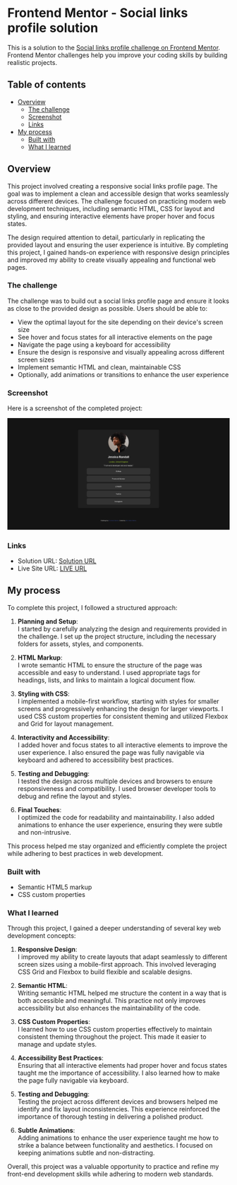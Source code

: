 # Frontend Mentor - Social links profile solution

This is a solution to the [Social links profile challenge on Frontend Mentor](https://www.frontendmentor.io/challenges/social-links-profile-UG32l9m6dQ). Frontend Mentor challenges help you improve your coding skills by building realistic projects. 

## Table of contents

- [Overview](#overview)
  - [The challenge](#the-challenge)
  - [Screenshot](#screenshot)
  - [Links](#links)
- [My process](#my-process)
  - [Built with](#built-with)
  - [What I learned](#what-i-learned)

## Overview
This project involved creating a responsive social links profile page. The goal was to implement a clean and accessible design that works seamlessly across different devices. The challenge focused on practicing modern web development techniques, including semantic HTML, CSS for layout and styling, and ensuring interactive elements have proper hover and focus states.

The design required attention to detail, particularly in replicating the provided layout and ensuring the user experience is intuitive. By completing this project, I gained hands-on experience with responsive design principles and improved my ability to create visually appealing and functional web pages.

### The challenge
The challenge was to build out a social links profile page and ensure it looks as close to the provided design as possible. Users should be able to:

- View the optimal layout for the site depending on their device's screen size
- See hover and focus states for all interactive elements on the page
- Navigate the page using a keyboard for accessibility
- Ensure the design is responsive and visually appealing across different screen sizes
- Implement semantic HTML and clean, maintainable CSS
- Optionally, add animations or transitions to enhance the user experience

### Screenshot

Here is a screenshot of the completed project:

![Screenshot of the Social Links Profile](./assets/Frontend%20Mentor%20Social%20links%20profile.png)


### Links

- Solution URL: [Solution URL](https://github.com/rahim-jr/Social-Links-Profile-Project)
- Live Site URL: [LIVE URL](https://rahim-jr.github.io/Social-Links-Profile-Project/)

## My process

To complete this project, I followed a structured approach:

1. **Planning and Setup**:  
    I started by carefully analyzing the design and requirements provided in the challenge. I set up the project structure, including the necessary folders for assets, styles, and components.

2. **HTML Markup**:  
    I wrote semantic HTML to ensure the structure of the page was accessible and easy to understand. I used appropriate tags for headings, lists, and links to maintain a logical document flow.

3. **Styling with CSS**:  
    I implemented a mobile-first workflow, starting with styles for smaller screens and progressively enhancing the design for larger viewports. I used CSS custom properties for consistent theming and utilized Flexbox and Grid for layout management.

4. **Interactivity and Accessibility**:  
    I added hover and focus states to all interactive elements to improve the user experience. I also ensured the page was fully navigable via keyboard and adhered to accessibility best practices.

5. **Testing and Debugging**:  
    I tested the design across multiple devices and browsers to ensure responsiveness and compatibility. I used browser developer tools to debug and refine the layout and styles.

6. **Final Touches**:  
    I optimized the code for readability and maintainability. I also added animations to enhance the user experience, ensuring they were subtle and non-intrusive.

This process helped me stay organized and efficiently complete the project while adhering to best practices in web development.

### Built with

- Semantic HTML5 markup
- CSS custom properties

### What I learned

Through this project, I gained a deeper understanding of several key web development concepts:

1. **Responsive Design**:  
    I improved my ability to create layouts that adapt seamlessly to different screen sizes using a mobile-first approach. This involved leveraging CSS Grid and Flexbox to build flexible and scalable designs.

2. **Semantic HTML**:  
    Writing semantic HTML helped me structure the content in a way that is both accessible and meaningful. This practice not only improves accessibility but also enhances the maintainability of the code.

3. **CSS Custom Properties**:  
    I learned how to use CSS custom properties effectively to maintain consistent theming throughout the project. This made it easier to manage and update styles.

4. **Accessibility Best Practices**:  
    Ensuring that all interactive elements had proper hover and focus states taught me the importance of accessibility. I also learned how to make the page fully navigable via keyboard.

5. **Testing and Debugging**:  
    Testing the project across different devices and browsers helped me identify and fix layout inconsistencies. This experience reinforced the importance of thorough testing in delivering a polished product.

6. **Subtle Animations**:  
    Adding animations to enhance the user experience taught me how to strike a balance between functionality and aesthetics. I focused on keeping animations subtle and non-distracting.

Overall, this project was a valuable opportunity to practice and refine my front-end development skills while adhering to modern web standards.